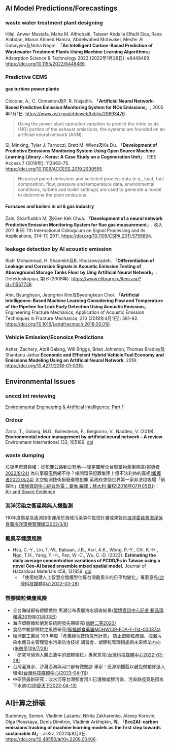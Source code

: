 
## AI Model Predictions/Forecastings

### waste water treatment plant designing

Hilal, Anwer Mustafa, Maha M. Althobaiti, Taiseer Abdalla Elfadil Eisa, Rana Alabdan, Manar Ahmed Hamza, Abdelwahed Motwakel, Mesfer Al Duhayyim及Noha Negm. 「**An Intelligent Carbon-Based Prediction of Wastewater Treatment Plants Using Machine Learning Algorithms**」. Adsorption Science & Technology 2022 (2022年1月28日): e8448489. https://doi.org/10.1155/2022/8448489.

### Predictive CEMS

#### gas turbine power plants

Ciccone, A., C. Cinnamon及P. R. Niejadlik. 「**Artificial Neural Network-Based Predictive Emission Monitoring System for NOx Emissions**」, 2005年7月1日. https://www.osti.gov/etdeweb/biblio/20693476.

> Using the power plant operation variables to predict the nitric oxide (NO) portion of the exhaust emissions, the systems are founded on an artificial neural network (ANN). 

Si, Minxing, Tyler J. Tarnoczi, Brett M. Wiens及Ke Du. 「**Development of Predictive Emissions Monitoring System Using Open Source Machine Learning Library – Keras: A Case Study on a Cogeneration Unit**」. IEEE Access 7 (2019年): 113463–75. https://doi.org/10.1109/ACCESS.2019.2930555.

> Historical paired emissions and selected process data (e.g., load, fuel composition, flow, pressure and temperature data, environmental conditions, turbine and boiler settings) are used to generate a model to determine the plant emissions.

#### Furnaces and boilers in oil & gas industry  

Zain, Sharifuddin M, 及Kien Kek Chua. 「**Development of a neural network Predictive Emission Monitoring System for flue gas measurement**」. 收入 2011 IEEE 7th International Colloquium on Signal Processing and its Applications, 314–17, 2011. https://doi.org/10.1109/CSPA.2011.5759894.

### leakage detection  by AI acoustic emission

Riahi Mohammad, H. Shamekh及B. Khosrowzadeh. 「**Differentiation of Leakage and Corrosion Signals in Acoustic Emission Testing of Aboveground Storage Tanks Floor by Uing Artificial Neural Network**」. Defektoskopiya, 期 6 (2008年). https://www.elibrary.ru/item.asp?id=11567738.

Ahn, Byunghyun, Jeongmin Kim及Byeongkeun Choi. 「**Artificial Intelligence-Based Machine Learning Considering Flow and Temperature of the Pipeline for Leak Early Detection Using Acoustic Emission**」. Engineering Fracture Mechanics, Application of Acoustic Emission Techniques in Fracture Mechanics, 210 (2019年4月1日): 381–92. https://doi.org/10.1016/j.engfracmech.2018.03.010.

### Vehicle Emission/Econoics Predictions

Asher, Zachary, Abril Galang, Will Briggs, Brian Johnston, Thomas Bradley及Shantanu Jathar.**Economic and Efficient Hybrid Vehicle Fuel Economy and Emissions Modeling Using an Artificial Neural Network**, 2018. https://doi.org/10.4271/2018-01-0315.

## Environmental Issues

### unccd.int reviewing

[Environmental Engineering & Artificial Intelligence: Part 1](https://www.unccd.int/cbm/environmental-engineering-artificial-intelligence-part-1)

### Ordour

Zarra, T., Galang, M.G., Ballesteros, F., Belgiorno, V., Naddeo, V. (2019). **Environmental odour management by artificial neural network – A review**. Environment International 133, 105189. [doi](https://doi.org/10.1016/j.envint.2019.105189)

### waste dumping

垃圾黑市錢與權：從犯罪公路到公有地──衛星圖解全台廢棄物濫倒熱區[(報導者2022/8/24)](https://www.twreporter.org/a/enterprise-wastes-black-market-satellite-images-find-abandoned-dirt-and-waste)
為何事廢濫倒總不停？揭開環保犯罪集團上億不法利益的真相[(報導者2022/8/24)](https://www.twreporter.org/a/enterprise-wastes-black-market-organized-crime-of-disposal)
太空監測技術揪廢棄物犯罪 英政府求助世界第一家非法垃圾場「偵探社」([環境資訊中心綜合外電；姜唯 編譯；林大利 審校(2018年07月05日)](https://e-info.org.tw/node/212549))：[Air and Space Evidence](http://www.space-evidence.net/)

### 海洋污染之衛星與無人機監測

110年度衛星及遙測技術運用於海域污染事件監控計畫成果報告[海洋委員會海洋保育署海洋環境管理組(2022/3/8)](https://www.oca.gov.tw/ch/home.jsp?id=220&parentpath=0,2,219&mcustomize=research_view.jsp&dataserno=202203080002)

### 戴奧辛健康風險

- Hsu, C.-Y., Lin, T.-W., Babaan, J.B., Asri, A.K., Wong, P.-Y., Chi, K.-H., Ngo, T.H., Yang, Y.-H., Pan, W.-C., Wu, C.-D. (2023). **Estimating the daily average concentration variations of PCDD/Fs in Taiwan using a novel Geo-AI based ensemble mixed spatial model.** Journal of Hazardous Materials 458, 131859. [doi](https://doi.org/10.1016/j.jhazmat.2023.131859)
  - 「使用地理人工智慧空間模型估算台灣戴奧辛的日平均變化」專家意見[(台灣科技媒體中心2022-03-28)](https://smctw.tw/15955/)

### 塑膠微粒健康風險

- 全台海域都有塑膠微粒 黑潮公布表層海水調查結果([環境資訊中心記者 賴品瑀報導2019年01月03日](https://e-info.org.tw/node/215818))
- 海洋塑膠微粒偵測系統開發先期研究[(翁健二等2020)][1]
- 食品中塑膠微粒之風險研究[(衛福部食藥署MOHW109-FDA-F-114-000374)](https://www.fda.gov.tw/tc/technologyContent2.aspx?id=MOHW109-FDA-F-114-000374)
- 經濟部工業局 109 年度「產業綠色技術提升計畫」
防止塑膠粒疏漏、洩漏污染水體自主管理暨水污染防治技術
講習會、塑膠粒管理措施與未來修法方向[(朱敬平109/7/28)](https://proj.ftis.org.tw/eta/WebPhotos/109年「防止塑膠粒疏漏、洩漏污染水體自主管理暨水污染防治技術講習會」講義(網路版)%20v1.pdf)
- 「研究可偵測人體血液中的塑膠微粒」專家意見[(台灣科技媒體中心2022-03-28)](https://smctw.tw/12563/)
- 台灣灌溉水、沙灘沿海與河口都有微塑膠 專家：應源頭攔截以避免微塑膠進入環境([台灣科技媒體中心(2023-04-11)](https://smctw.tw/15576/))
- 中研院最新研究：淡水河等台灣都會河川已遭微塑膠污染，污染路徑竟是雨水下水道[(CSR@天下2023-04-13)](https://e-info.org.tw/node/215818)


## AI計算之排碳

Budennyy, Semen, Vladimir Lazarev, Nikita Zakharenko, Alexey Korovin, Olga Plosskaya, Denis Dimitrov, Vladimir Arkhipkin, 等. 「**Eco2AI: carbon emissions tracking of machine learning models as the first step towards sustainable AI**」. arXiv, 2022年8月3日. https://doi.org/10.48550/arXiv.2208.00406.

[1]: https://www.namr.gov.tw/filedownload?file=research/202110281822290.pdf&filedisplay=%E6%9C%9F%E6%9C%AB%E6%AD%A3%E5%BC%8F%E5%A0%B1%E5%91%8A_NAMR109011_%E6%B5%B7%E6%B4%8B%E5%A1%91%E8%86%A0%E5%BE%AE%E7%B2%92%E5%81%B5%E6%B8%AC%E7%B3%BB%E7%B5%B1%E9%96%8B%E7%99%BC%E5%85%88%E6%9C%9F%E7%A0%94%E7%A9%B6%E5%A7%94%E8%A8%97%E5%B0%88%E6%A5%AD%E6%9C%8D%E5%8B%99%E6%A1%88.pdf&flag=doc "國家海洋研究院委託研究、海洋塑膠微粒偵測系統開發先期研究委託專業服務案、NAMR-109-011（委託研究報告）中華民國 109 年 12 月"
